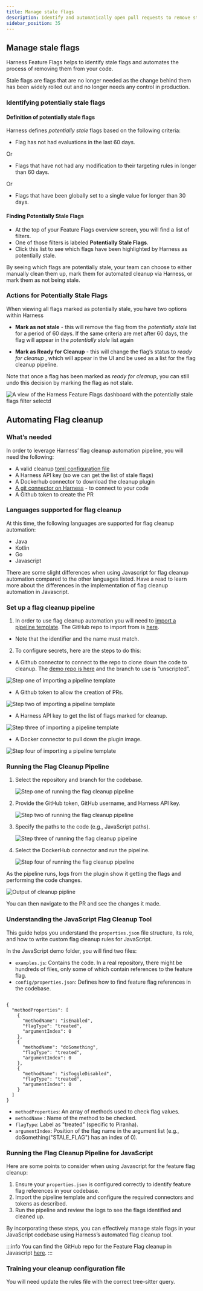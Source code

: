 ```yaml
---
title: Manage stale flags
description: Identify and automatically open pull requests to remove stale feature flags from your code.
sidebar_position: 35
---
```


## Manage stale flags

Harness Feature Flags helps to identify stale flags and automates the process of removing them from your code.

Stale flags are flags that are no longer needed as the change behind them has been widely rolled out and no longer needs any control in production.

### Identifying potentially stale flags

#### Definition of potentially stale flags

Harness defines _potentially stale_ flags based on the following criteria:

- Flag has not had evaluations in the last 60 days.

Or

- Flags that have not had any modification to their targeting rules in longer than 60 days.

Or

- Flags that have been globally set to a single value for longer than 30 days.

#### Finding Potentially Stale Flags

- At the top of your Feature Flags overview screen, you will find a list of filters.
- One of those filters is labeled **Potentially Stale Flags**.
- Click this list to see which flags have been highlighted by Harness as potentially stale.

By seeing which flags are potentially stale, your team can choose to either manually clean them up, mark them for automated cleanup via Harness, or mark them as not being stale.

### Actions for Potentially Stale Flags

When viewing all flags marked as potentially stale, you have two options within Harness

- **Mark as not stale** - this will remove the flag from the _potentially stale_ list for a period of 60 days. If the same criteria are met after 60 days, the flag will appear in the _potentially stale_ list again

- **Mark as Ready for Cleanup** - this will change the flag’s status to _ready for cleanup_ , which will appear in the UI and be used as a list for the flag cleanup pipeline.

Note that once a flag has been marked as _ready for cleanup_, you can still undo this decision by marking the flag as not stale.

![A view of the Harness Feature Flags dashboard with the potentially stale flags filter selectd](./static/stale-flags-filter.png)

## Automating Flag cleanup

### What’s needed

In order to leverage Harness’ flag cleanup automation pipeline, you will need the following:

- A valid cleanup [toml configuration file](https://www.google.com/url?q=https://github.com/harness/flag_cleanup/blob/unscripted/docs/1_understanding_rules.md&sa=D&source=docs&ust=1695064949403882&usg=AOvVaw19GoyueRvzdkIJXRnwLyhx)
- A Harness API key (so we can get the list of stale flags)
- A Dockerhub connector to download the cleanup plugin
- [A git connector on Harness](https://developer.harness.io/docs/platform/connectors/code-repositories/ref-source-repo-provider/git-hub-connector-settings-reference/) - to connect to your code
- A Github token to create the PR

### Languages supported for flag cleanup

At this time, the following languages are supported for flag cleanup automation:

- Java
- Kotlin
- Go
- Javascript 

There are some slight differences when using Javascript for flag cleanup automation compared to the other languages listed. Have a read to learn more about the differences in the implementation of flag cleanup automation in Javascript. 

### Set up a flag cleanup pipeline

 1. In order to use flag cleanup automation you will need to [import a pipeline template](https://developer.harness.io/docs/platform/git-experience/import-a-template-from-git/). The GitHub repo to import from is [here](https://github.com/harness/flag_cleanup/blob/unscripted/docs/pipelines/flag_cleanup_pipeline.yaml). 
- Note that the identifier and the name must match.

 2. To configure secrets, here are the steps to do this:

 - A Github connector to connect to the repo to clone down the code to cleanup. The [demo repo is here](https://github.com/harness/flag_cleanup) and the branch to use is “unscripted”.
 
 ![Step one of importing a pipeline template](./static/setting-up-cleanup-1.png)
 
 - A Github token to allow the creation of PRs.
 
 ![Step two of importing a pipeline template](./static/setting-up-cleanup-2.png)
 
 - A Harness API key to get the list of flags marked for cleanup.
 
 ![Step three of importing a pipeline template](./static/setting-up-cleanup-3.png)
 
 - A Docker connector to pull down the plugin image.
 
 ![Step four of importing a pipeline template](./static/setting-up-cleanup-4.png)

 ### Running the Flag Cleanup Pipeline

 1. Select the repository and branch for the codebase.
  
    ![Step one of running the flag cleanup pipeline](./static/running-cleanup-pipeline-1.png)

 2. Provide the GitHub token, GitHub username, and Harness API key.

    ![Step two of running the flag cleanup pipeline](./static/running-cleanup-pipeline-2.png)

 3. Specify the paths to the code (e.g., JavaScript paths).

    ![Step three of running the flag cleanup pipeline](./static/running-cleanup-pipeline-3.png)

 4. Select the DockerHub connector and run the pipeline.

    ![Step four of running the flag cleanup pipeline](./static/running-cleanup-pipeline-4.png)

As the pipeline runs, logs from the plugin show it getting the flags and performing the code changes.

![Output of cleanup pipline](./static/output-of-cleanup-pipeline.png)

You can then navigate to the PR and see the changes it made.

<DocVideo src="https://www.youtube.com/embed/sSP1nxrBwxo?si=dGI7vBmio6pfhWnX" />

### Understanding the JavaScript Flag Cleanup Tool

This guide helps you understand the `properties.json` file structure, its role, and how to write custom flag cleanup rules for JavaScript.

In the JavaScript demo folder, you will find two files:
 - `examples.js`: Contains the code. In a real repository, there might be hundreds of files, only some of which contain references to the feature flag.
 - `config/properties.json`: Defines how to find feature flag references in the codebase.

```

{
  "methodProperties": [
    {
      "methodName": "isEnabled",
      "flagType": "treated",
      "argumentIndex": 0
    },
    {
      "methodName": "doSomething",
      "flagType": "treated",
      "argumentIndex": 0
    },
    {
      "methodName": "isToggleDisabled",
      "flagType": "treated",
      "argumentIndex": 0
    }
  ]
}

```

 - `methodProperties`: An array of methods used to check flag values.
 - `methodName` : Name of the method to be checked.
 - `flagType`: Label as "treated" (specific to Piranha).
 - `argumentIndex`: Position of the flag name in the argument list (e.g., doSomething("STALE_FLAG") has an index of 0).

### Running the Flag Cleanup Pipeline for JavaScript

Here are some points to consider when using Javascript for the feature flag cleanup:
 1. Ensure your `properties.json` is configured correctly to identify feature flag references in your codebase.
 2. Import the pipeline template and configure the required connectors and tokens as described.
 3. Run the pipeline and review the logs to see the flags identified and cleaned up.

By incorporating these steps, you can effectively manage stale flags in your JavaScript codebase using Harness’s automated flag cleanup tool.

:::info
You can find the GitHub repo for the Feature Flag cleanup in Javascript [here](https://github.com/harness/flag_cleanup/blob/main/docs/1.1_understanding_js_rules.md).
:::

### Training your cleanup configuration file

You will need update the rules file with the correct tree-sitter query.

<DocVideo src="https://www.youtube.com/embed/Y22vmMNwPYU?si=W-SHEQlHV-3cNYOg" />
